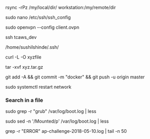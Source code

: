 

rsync -rPz /my/local/dir/ workstation:/my/remote/dir
 
sudo nano /etc/ssh/ssh_config

sudo openvpn --config client.ovpn 

ssh tcaws_dev

/home/sushilshinde/.ssh/

curl -L -O xyzfile

tar -xvf xyz.tar.gz

git add -A && git commit -m "docker" && git push -u origin master

sudo systemctl restart network

### Search in a file
sudo grep -r "grub" /var/log/boot.log | less

sudo sed -n '/Mounted/p' /var/log/boot.log | less

grep -r "ERROR" ap-challenge-2018-05-10.log | tail -n 50

